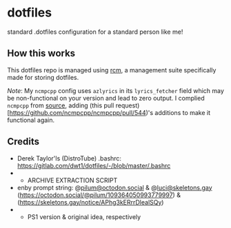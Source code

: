 # dotfiles
standard .dotfiles configuration for a standard person like me!

## How this works
This dotfiles repo is managed using [rcm](https://github.com/thoughtbot/rcm), a management suite specifically made for storing dotfiles.

*Note*: My `ncmpcpp` config uses `azlyrics` in its `lyrics_fetcher` field which may be non-functional on your version and lead to zero output. I complied `ncmpcpp` from [source](https://github.com/ncmpcpp/ncmpcpp), adding (this pull request)[https://github.com/ncmpcpp/ncmpcpp/pull/544)'s additions to make it functional again.

## Credits
- Derek Taylor'ls (DistroTube) .bashrc: https://gitlab.com/dwt1/dotfiles/-/blob/master/.bashrc
- - ARCHIVE EXTRACTION SCRIPT
- enby prompt string: @pilum@octodon.social & @luci@skeletons.gay (https://octodon.social/@pilum/109364050993779997) & (https://skeletons.gay/notice/APhg3kERrrDlealSQy)
- - PS1 version & original idea, respectively
